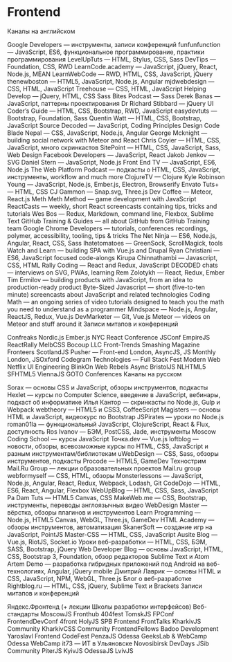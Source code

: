 # Frontend
Каналы на английском

Google Developers — инструменты, записи конференций
funfunfunction — JavaScript, ES6, функциональное программирование, практики программирования
LevelUpTuts — HTML, Stylus, CSS, Sass
DevTips — Foundation, CSS, RWD
LearnCode.academy — JavaScript, jQuery, React, Node.js, MEAN
LearnWebCode — RWD, HTML, CSS, JavaScript, jQuery
thenewboston — HTML5, JavaScript, Node.js, Angular
mjdwebdesign — CSS, HTML, JavaScript
Treehouse — CSS, HTML, JavaScript
Helping Develop — jQuery, HTML, CSS
Sass Bites Podcast — Sass
Derek Banas — JavaScript, паттерны проектирования
Dr Richard Stibbard — jQuery UI
Coder’s Guide — HTML, CSS, Bootstrap, RWD, JavaScript
easydevtuts — Bootstrap, Foundation, Sass
Quentin Watt — HTML, CSS, Bootstrap, JavaScript
Source Decoded — JavaScript, Coding Principles
Design Code Blade Nepal — CSS, JavaScript, Node.js, Angular
George Mcknight — building social network with Meteor and React
Chris Coyier — HTML, CSS, JavaScript, много скринкастов
SitePoint — HTML, CSS, JavaScript, Sass, Web Design
Facebook Developers — JavaScript, React
Jakob Jenkov — SVG
Daniel Stern — JavaScript, Node.js
Front End TV — JavaScript, ES6, Node.js
The Web Platform Podcast — подкасты о HTML, CSS, JavaScript, инструменты, workflow and much more
ClojureTV — Clojure
Kyle Robinson Young — JavaScript, Node.js, Ember.js, Electron, Browserify
Envato Tuts+ — HTML, CSS
CJ Gammon — Snap.svg, Three.js
Dev Coffee — Meteor, React.js
Meth Meth Method — game development with JavaScript
ReactCasts — weekly, short React screencasts containing tips, tricks and tutorials
Wes Bos — Redux, Markdown, command line, Flexbox, Sublime Text
GitHub Training & Guides — all about GitHub from GitHub Training team
Google Chrome Developers — tutorials, conferences recordings, polymer, accessibility, tooling, tips & tricks
The Net Ninja — ES6, Node.js, Angular, React, CSS, Sass
Ihatetomatoes — GreenSock, ScrollMagick, tools
Watch and Learn — building SPA with Vue.js and Drupal
Ryan Christiani — ES6, JavaScript focused code-alongs
Kirupa Chinnathambi — Javascript, CSS, HTML
Rally Coding — React and Redux, JavaScript
DECODED chats — interviews on SVG, PWAs, learning
Rem Zolotykh — React, Redux, Ember
Tim Ermilov — building products with JavaScript, from an idea to production-ready product
Byte-Sized Javascript — short (five-to-ten minute) screencasts about JavaScript and related technologies
Coding Math — an ongoing series of video tutorials designed to teach you the math you need to understand as a programmer
Mindspace — Node.js, Angular, ReactJS, Redux, Vue.js
DevMarketer — Git, Vue.js
Meteor — videos on Meteor and stuff around it
Записи митапов и конференций

Confreaks
Nordic.js
Ember.js NYC
React Conference
JSConf
EmpireJS
ReactRally
MelbCSS
Bocoup LLC
Front-Trends
Smashing Magazine
Fronteers
ScotlandJS
Pusher — Front-end London, AsyncJS, JS Monthly London, JSOxford
Codegram Technologies — Full Stack Fest
Modern Web
Netflix UI Engineering
BlinkOn
Web Rebels
Async
BristolJS
NLHTML5
SFHTML5
ViennaJS
GOTO Conferences
Каналы на русском

Sorax — основы CSS и JavaScript, обзоры инструментов, подкасты
Hexlet — курсы по Computer Science, введение в JavaScript, вебинары, подкаст об информатике
Илья Кантор — скринкасты по Node.js, Gulp и Webpack
webtheory — HTML5 и CSS3, CoffeeScript
Magisters — основы HTML и JavaScript, видеокурс по Bootstrap
JSPirates — уроки по Node.js
roman01la — функциональный JavaScript, ClojureScript, React & Flux, доступность
Ros Ivanov — БЭМ, PostCSS, Jade, инструменты
Moscow Coding School — курсы JavaScript
Точка.dev — Vue.js
loftblog — новости, обзоры, всевозможные курсы по HTML, CSS, JavaScript и разным инструментам/библиотекам
uWebDesign — CSS, Sass, обзоры инструментов, подкасты
Procode — HTML5, GameDev
Технострим Mail.Ru Group — лекции образовательных проектов Mail.ru group
webformyself — CSS, HTML, обзоры
Monsterlessons — JavaScript, Node.js, Angular, React, Redux, Webpack, Lodash, Git
CodeDojo — HTML, ES6, React, Angular, Flexbox
WebUpBlog — HTML, CSS, Sass, JavaScript
Pa Dam Tuts — HTML5 Canvas, CSS
MakeWeb.me — CSS, Bootstrap, инструменты, переводы англоязычных видео
WebDesign Master — вёрстка, обзоры плагинов и инструментов
Learn Programming — Node.js, HTML5 Canvas, WebGL, Three.js, GameDev
HTML Academy — обзоры инструментов, автоматизация
SkanerSoft — создание игр на JavaScript, PointJS
Master-CSS — HTML, CSS, JavaScript
Ausite Blog — Vue.js, RiotJS, Socket.io
Уроки веб-разработки — HTML, CSS, БЭМ, SASS, Bootstrap, jQuery
Web Developer Blog — основы JavaScript, HTML, CSS, Bootstrap 3, Foundation, обзор редакторов Sublime Text и Atom
Artem Demo — разработка гибридных приложений под Android на веб-технологиях, Angular, jQuery mobile
Дмитрий Лаврик — основы HTML и CSS, JavaScript, NPM, WebGL, Three.js
Блог о веб-разработке Rightblog.ru — HTML, CSS, jQuery, Sublime Text и Brackets
Записи митапов и конференций

Яндекс.Фронтенд (+ лекции Школы разработки интерфейсов)
Веб-стандарты
MoscowJS
Fronthub
404fest
TomskJS
FPConf
FrontendDevConf
4front
HolyJS
SPB Frontend
FrontTalks
KharkivJS Community
KharkivCSS Community
FrontendFellows
Badoo Development
Yaroslavl Frontend
CodeFest
PenzaJS
Odessa GeeksLab & WebCamp
Odessa WebCamp
it73 — ИТ в Ульяновске
Novosibirsk DevDays
JSib Community
PiterJS
KyivJS
OdessaJS
LvivJS

